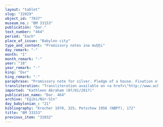 ```yaml
---
layout: "tablet"
slug: "32029"
object_id: "7837"
museum_no_: "BM 33153"
publication: "Dar."
text_number: "464"
period: "Each"
place_of_issue: "Babylon city"
type_and_content: "Promissory notes ina muẖẖi"
day_remark: "-"
month: "I"
month_remark: "-"
year: "18"
year_remark: "-"
king: "Dar"
king_remark: "-"
paraphrase: "Promissory note for silver. Pledge of a house. Fixation of interest at default.<br /> <strong>B</strong> owes 1 mina and 54 shekels of unstamped (?) (<em>la ginnu</em>), medium quality silver, of which one-eighth is alloy to <strong>A</strong>, to be paid without interest (<em>qaqqadu) </em>in Simān (III). The payment is secured by the pledge of his house located on the Hubur-street, next to the house of <strong>C</strong>&rsquo;s sons. If the debtor fails to meet the deadline, he will apparently start paying interest on the debt starting from the 1<sup>st</sup> of D&ucirc;zu (IV), but the pertinent passage is badly preserved. Witnesses.<br /> <strong>A </strong>= Nab&ucirc;-balāssu-iqbi/Bēl-iddin//Damqa; <strong>B </strong>= Marduk-nāṣir-apli/Itti-Marduk-balāṭu//Egibi; <strong>C </strong>= Nergal-zēru-ibni"
transliteration: "Transliteration available on <a href=\"http://www.achemenet.com/fr/item/?/1087349=BM 33153&l=a&c=1&t=1.4/1/24/1/1662485\" target=\"_blank\">Achemenet</a>"
imported: "Kathleen Abraham (07/01/2017)"
publication_name: "Dar. 464"
archive: "Egibi/Nūr-Sîn"
day_babylonian_: "21"
bibliography: "Krecher 1970, 325; Petschow 1956 (NBPf), 172"
title: "BM 33153"
previous_item: "32032"
---
```

